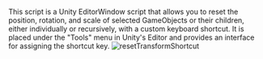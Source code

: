 
This script is a Unity EditorWindow script that allows you to reset the position, rotation, and scale of selected GameObjects or their children, either individually or recursively, with a custom keyboard shortcut. It is placed under the "Tools" menu in Unity's Editor and provides an interface for assigning the shortcut key.
![resetTransformShortcut](https://github.com/user-attachments/assets/233184fd-c8e1-4c49-8a3b-1d7967cbb5c3)
